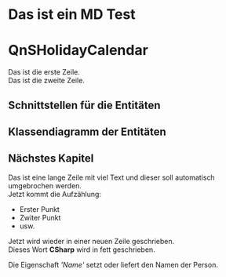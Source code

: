 # Das ist ein MD Test

# QnSHolidayCalendar

Das ist die erste Zeile.  
Das ist die zweite Zeile.  
## Schnittstellen für die Entitäten

## Klassendiagramm der Entitäten

## Nächstes Kapitel
Das ist eine lange Zeile mit viel Text und dieser soll automatisch umgebrochen werden.  
Jetzt kommt die Aufzählung:  
+ Erster Punkt
+ Zwiter Punkt
+ usw.  

Jetzt wird wieder in einer neuen Zeile geschrieben.  
Dieses Wort **CSharp** wird in fett geschrieben.  

Die Eigenschaft *'Name'* setzt oder liefert den Namen der Person. 
